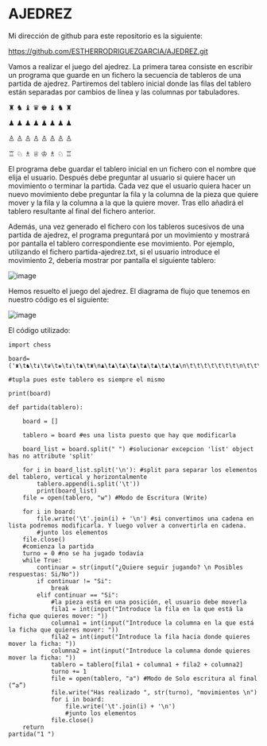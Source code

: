 # AJEDREZ

Mi dirección de github para este repositorio es la siguiente:

https://github.com/ESTHERRODRIGUEZGARCIA/AJEDREZ.git

Vamos a realizar el juego del ajedrez. La primera tarea consiste en escribir un programa que guarde en un fichero la secuencia de tableros de una partida de ajedrez. Partiremos del tablero inicial donde las filas del tablero están separadas por cambios de línea y las columnas por tabuladores.

♜	 ♞	 ♝	 ♛  	♚	   ♝	   ♞	   ♜

♟	♟	♟	♟	♟	♟	♟	♟
							
							



							
♙	♙	♙	♙	♙	 ♙	♙	 ♙

♖	♘	♗	♕	♔	♗	♘	♖

El programa debe guardar el tablero inicial en un fichero con el nombre que elija el usuario. Después debe preguntar al usuario si quiere hacer un movimiento o terminar la partida. Cada vez que el usuario quiera hacer un nuevo movimiento debe preguntar la fila y la columna de la pieza que quiere mover y la fila y la columna a la que la quiere mover. Tras ello añadirá el tablero resultante al final del fichero anterior.

Además, una vez generado el fichero con los tableros sucesivos de una partida de ajedrez, el programa preguntará por un movimiento y mostrará por pantalla el tablero correspondiente ese movimiento. Por ejemplo, utilizando el fichero partida-ajedrez.txt, si el usuario introduce el movimiento 2, debería mostrar por pantalla el siguiente tablero:

![image](https://user-images.githubusercontent.com/91721860/145718160-454dccbc-6904-4623-96d2-a644590a28f8.png)



Hemos resuelto el juego del ajedrez. El diagrama de flujo que tenemos en nuestro código es el siguiente:

![image](https://user-images.githubusercontent.com/91721860/145719244-a2e923d1-4dab-4383-ae08-2a98e6841347.png)


El código utilizado:

```` 
import chess 

board=('♜\t♞\t♝\t♛\t♚\t♝\t♞\t♜\n♟\t♟\t♟\t♟\t♟\t♟\t♟\t♟\n\t\t\t\t\t\t\t\n\t\t\t\t\t\t\t\n\t\t\t\t\t\t\t\n\t\t\t\t\t\t\t\n♙\t♙\t♙\t♙\t♙\t♙\t♙\t♙\n♖\t♘\t♗\t♕\t♔\t♗\t♘\t♖') 

#tupla pues este tablero es siempre el mismo

print(board)

def partida(tablero):

    board = []
    
    tablero = board #es una lista puesto que hay que modificarla 
    
    board_list = board.split(" ") #solucionar excepcion 'list' object has no attribute 'split'
    
    for i in board_list.split('\n'): #split para separar los elementos del tablero, vertical y horizontalmente
        tablero.append(i.split('\t'))
        print(board_list)
    file = open(tablero, "w") #Modo de Escritura (Write)

    for i in board:
        file.write('\t'.join(i) + '\n') #si convertimos una cadena en lista podremos modificarla. Y luego volver a convertirla en cadena.
        #junto los elementos
    file.close()
    #comienza la partida
    turno = 0 #no se ha jugado todavía
    while True:
        continuar = str(input("¿Quiere seguir jugando? \n Posibles respuestas: Si/No"))
        if continuar != "Si":
            break
        elif continuar == "Si": 
            #la pieza está en una posición, el usuario debe moverla
            fila1 = int(input("Introduce la fila en la que está la ficha que quieres mover: "))
            columna1 = int(input("Introduce la columna en la que está la ficha que quieres mover: "))
            fila2 = int(input("Introduce la fila hacia donde quieres mover la ficha: "))
            columna2 = int(input("Introduce la columna donde quieres mover la ficha: "))
            tablero = tablero[fila1 + columna1 + fila2 + columna2]
            turno += 1
            file = open(tablero, "a") #Modo de Solo escritura al final (“a”)
            file.write("Has realizado ", str(turno), "movimientos \n")
            for i in board:
                file.write('\t'.join(i) + '\n')
                #junto los elementos
            file.close()
    return 
partida("1 ")

````
